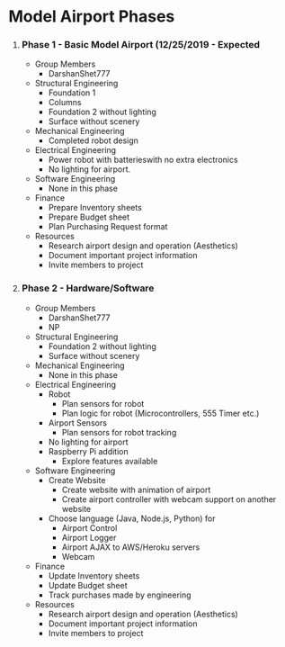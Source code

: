 # Model Airport Phases

1. ### Phase 1 - Basic Model Airport (12/25/2019 - Expected 
   * Group Members
      * DarshanShet777
   * Structural Engineering
      * Foundation 1
      * Columns
      * Foundation 2 without lighting
      * Surface without scenery
   * Mechanical Engineering
      * Completed robot design
   * Electrical Engineering
      * Power robot with batterieswith no extra electronics
      * No lighting for airport.
   * Software Engineering
      * None in this phase
   * Finance
      * Prepare Inventory sheets
      * Prepare Budget sheet
      * Plan Purchasing Request format
   * Resources
      * Research airport design and operation (Aesthetics)
      * Document important project information
      * Invite members to project

1. ### Phase 2 - Hardware/Software
   * Group Members
      * DarshanShet777
      * NP
   * Structural Engineering
      * Foundation 2 without lighting
      * Surface without scenery
   * Mechanical Engineering
      * None in this phase
   * Electrical Engineering
      * Robot
         * Plan sensors for robot
         * Plan logic for robot (Microcontrollers, 555 Timer etc.)
      * Airport Sensors
         * Plan sensors for robot tracking
      * No lighting for airport
      * Raspberry Pi addition
         * Explore features available
   * Software Engineering
      * Create Website
         * Create website with animation of airport
         * Create airport controller with webcam support on another website
      * Choose language (Java, Node.js, Python) for
         * Airport Control
         * Airport Logger
         * Airport AJAX to AWS/Heroku servers
         * Webcam
   * Finance
      * Update Inventory sheets
      * Update Budget sheet
      * Track purchases made by engineering
   * Resources
      * Research airport design and operation (Aesthetics)
      * Document important project information
      * Invite members to project
